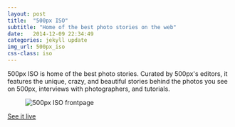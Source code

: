 ```yaml
---
layout: post
title:  "500px ISO"
subtitle: "Home of the best photo stories on the web"
date:   2014-12-09 22:34:49
categories: jekyll update
img_url: 500px_iso
css-class: iso
---
```

500px ISO is home of the best photo stories. Curated by 500px's editors, it features the unique, crazy, and beautiful stories behind the photos you see on 500px, interviews with photographers, and tutorials.

<figure>
  <img src="{{'/img/iso_frontpage.png' | prepend: site.baseurl}}" alt="500px ISO frontpage">
</figure>

<div class="CTA">
  <a href="https://iso.500px.com" target='_blank'> See it live </a>
</div>